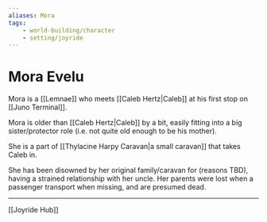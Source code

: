 ```yaml
---
aliases: Mora
tags:
    - world-building/character 
    - setting/joyride
---
```

# Mora Evelu

Mora is a [[Lemnae]] who meets [[Caleb Hertz|Caleb]] at his first stop on [[Juno Terminal]].

Mora is older than [[Caleb Hertz|Caleb]] by a bit, easily fitting into a big sister/protector role (i.e. not quite old enough to be his mother).

She is a part of [[Thylacine Harpy Caravan|a small caravan]] that takes Caleb in.

She has been disowned by her original family/caravan for (reasons TBD), having a strained relationship with her uncle. Her parents were lost when a passenger transport when missing, and are presumed dead.

---
[[Joyride Hub]]